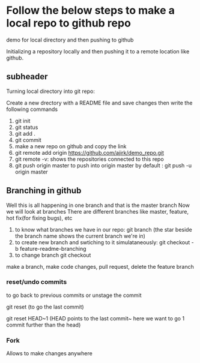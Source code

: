 # Follow the below steps to make a local repo to github repo

demo for local directory and then pushing to github

Initializing a repository locally and then pushing it to a remote location like github.

## subheader

Turning local directory into git repo:

Create a new drectory with a README file and save changes then write the following commands

1. git init
2. git status
3. git add .
4. git commit
5. make a new repo on github and copy the link
6. git remote add origin https://github.com/ajirk/demo_repo.git
7. git remote -v: shows the repositories connected to this repo
8. git push origin master
   to push into origin master by default : git push -u origin master

## Branching in github

Well this is all happening in one branch and that is the master branch
Now we will look at branches
There are different branches like master, feature, hot fix(for fixing bugs), etc

1. to know what branches we have in our repo:
   git branch
   (the star beside the branch name shows the current branch we're in)
2. to create new branch and swtiching to it simulataneously:
   git checkout -b feature-readme-branching
3. to change branch
   git checkout

make a branch, make code changes, pull request, delete the feature branch

### reset/undo commits

to go back to previous commits or unstage the commit

git reset (to go the last commit)

git reset HEAD~1 (HEAD points to the last commit~ here we want to go 1 commit further than the head)

### Fork

Allows to make changes anywhere
